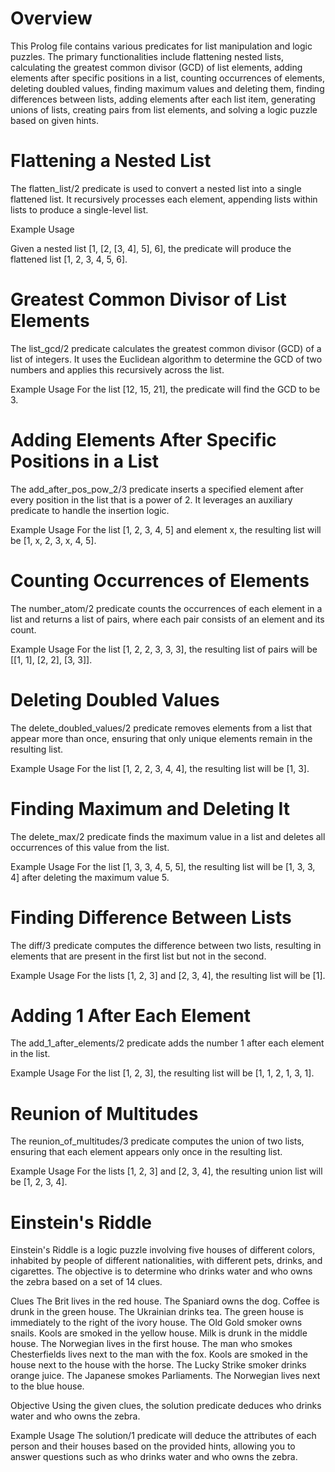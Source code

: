 # Overview
This Prolog file contains various predicates for list manipulation and logic puzzles. The primary functionalities include flattening nested lists, calculating the greatest common divisor (GCD) of list elements, adding elements after specific positions in a list, counting occurrences of elements, deleting doubled values, finding maximum values and deleting them, finding differences between lists, adding elements after each list item, generating unions of lists, creating pairs from list elements, and solving a logic puzzle based on given hints.

# Flattening a Nested List
The flatten_list/2 predicate is used to convert a nested list into a single flattened list. It recursively processes each element, appending lists within lists to produce a single-level list.

Example Usage

Given a nested list [1, [2, [3, 4], 5], 6], the predicate will produce the flattened list [1, 2, 3, 4, 5, 6].

# Greatest Common Divisor of List Elements
The list_gcd/2 predicate calculates the greatest common divisor (GCD) of a list of integers. It uses the Euclidean algorithm to determine the GCD of two numbers and applies this recursively across the list.

Example Usage
For the list [12, 15, 21], the predicate will find the GCD to be 3.

# Adding Elements After Specific Positions in a List
The add_after_pos_pow_2/3 predicate inserts a specified element after every position in the list that is a power of 2. It leverages an auxiliary predicate to handle the insertion logic.

Example Usage
For the list [1, 2, 3, 4, 5] and element x, the resulting list will be [1, x, 2, 3, x, 4, 5].

# Counting Occurrences of Elements
The number_atom/2 predicate counts the occurrences of each element in a list and returns a list of pairs, where each pair consists of an element and its count.

Example Usage
For the list [1, 2, 2, 3, 3, 3], the resulting list of pairs will be [[1, 1], [2, 2], [3, 3]].

# Deleting Doubled Values
The delete_doubled_values/2 predicate removes elements from a list that appear more than once, ensuring that only unique elements remain in the resulting list.

Example Usage
For the list [1, 2, 2, 3, 4, 4], the resulting list will be [1, 3].

# Finding Maximum and Deleting It
The delete_max/2 predicate finds the maximum value in a list and deletes all occurrences of this value from the list.

Example Usage
For the list [1, 3, 3, 4, 5, 5], the resulting list will be [1, 3, 3, 4] after deleting the maximum value 5.

# Finding Difference Between Lists
The diff/3 predicate computes the difference between two lists, resulting in elements that are present in the first list but not in the second.

Example Usage
For the lists [1, 2, 3] and [2, 3, 4], the resulting list will be [1].

# Adding 1 After Each Element
The add_1_after_elements/2 predicate adds the number 1 after each element in the list.

Example Usage
For the list [1, 2, 3], the resulting list will be [1, 1, 2, 1, 3, 1].

# Reunion of Multitudes
The reunion_of_multitudes/3 predicate computes the union of two lists, ensuring that each element appears only once in the resulting list.

Example Usage
For the lists [1, 2, 3] and [2, 3, 4], the resulting union list will be [1, 2, 3, 4].

# Einstein's Riddle
Einstein's Riddle is a logic puzzle involving five houses of different colors, inhabited by people of different nationalities, with different pets, drinks, and cigarettes. The objective is to determine who drinks water and who owns the zebra based on a set of 14 clues.

Clues
The Brit lives in the red house.
The Spaniard owns the dog.
Coffee is drunk in the green house.
The Ukrainian drinks tea.
The green house is immediately to the right of the ivory house.
The Old Gold smoker owns snails.
Kools are smoked in the yellow house.
Milk is drunk in the middle house.
The Norwegian lives in the first house.
The man who smokes Chesterfields lives next to the man with the fox.
Kools are smoked in the house next to the house with the horse.
The Lucky Strike smoker drinks orange juice.
The Japanese smokes Parliaments.
The Norwegian lives next to the blue house.

Objective
Using the given clues, the solution predicate deduces who drinks water and who owns the zebra.

Example Usage
The solution/1 predicate will deduce the attributes of each person and their houses based on the provided hints, allowing you to answer questions such as who drinks water and who owns the zebra.
